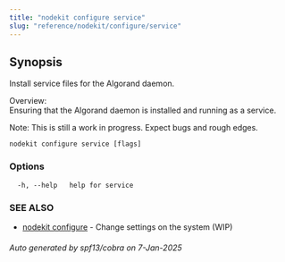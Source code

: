 ```yaml
---
title: "nodekit configure service"
slug: "reference/nodekit/configure/service"
---
```

## Synopsis                 
                                                                        
                                                                        
Install service files for the Algorand daemon.                          
                                                                        
Overview:                                                               
Ensuring that the Algorand daemon is installed and running as a service.
                                                                        
Note: This is still a work in progress. Expect bugs and rough edges.    

```
nodekit configure service [flags]
```

### Options

```
  -h, --help   help for service
```

### SEE ALSO

* [nodekit configure](/reference/nodekit/configure)	 - Change settings on the system (WIP)

###### Auto generated by spf13/cobra on 7-Jan-2025
